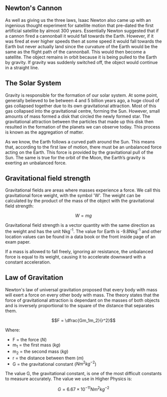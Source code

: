 ## Newton's Cannon
As well as giving us the three laws, Isaac Newton also came up with an ingenious thought experiment for satellite motion that pre-dated the first artificial satellite by almost 300 years.	Essentially Newton suggested that if a cannon fired a cannonball it would fall towards the Earth. However, if it was fired at ever higher speeds then at some speed it would fall towards the Earth but never actually land since the curvature of the Earth would be the same as the flight path of the cannonball. This would then become a satellite. The object remains in orbit because it is being pulled to the Earth by gravity. If gravity was suddenly switched off, the object would continue in a straight line.

## The Solar System
Gravity is responsible for the formation of our solar system. At some point, generally believed to be between 4 and 5 billion years ago, a huge cloud of gas collapsed together due to its own gravitational attraction. Most of this gas collapsed into the gravitational centre, forming the Sun. However, small amounts of mass formed a disk that circled the newly formed star. The gravitational attraction between the particles that made up this disk then resulted in the formation of the planets we can observe today. This process is known as the aggregation of matter.

As we know, the Earth follows a curved path around the Sun. This means that, according to the first law of motion, there must be an unbalanced force acting on the Earth. This force is provided by the gravitational pull of the Sun. The same is true for the orbit of the Moon, the Earth’s gravity is exerting an unbalanced force.

## Gravitational field strength
Gravitational fields are areas where masses experience a force. We call this gravitational force weight, with the symbol 'W'. The weight can be calculated by the product of the mass of the object with the gravitational field strength:

$$W = mg$$

Gravitational field strength is a vector quantity with the same direction as the weight and has the unit Nkg<sup>-1</sup>. The value for Earth is -9.8Nkg<sup>-1</sup> and other location values can be found in a data book or the front inside page of an exam paper.

If a mass is allowed to fall freely, ignoring air resistance, the unbalanced force is equal to its weight, causing it to accelerate downward with a constant acceleration.

## Law of Gravitation
Newton's law of universal gravitation proposed that every body with mass will exert a force on every other body with mass. The theory states that the force of gravitational attraction is dependant on the masses of both objects and is inversely proportional to the square of the distance that separates them.

$$F = \dfrac{Gm_1m_2}{r^2}$$

Where:
- F = the force ($N$)
- m<sub>1</sub> = the first mass ($kg$)
- m<sub>2</sub> = the second mass ($kg$)
- r = the distance between them ($m$)
- G = the gravitational constant ($Nm^2kg^{-2}$)

The value G, the gravitational constant, is one of the most difficult constants to measure accurately. The value we use in Higher Physics is:

$$G = 6.67 \times 10^{-11} Nm^2kg^{-2}$$

<!-- G = 6.67 x 10<sup>-11</sup> Nm<sup>2</sup>kg<sup>-2</sup> -->
